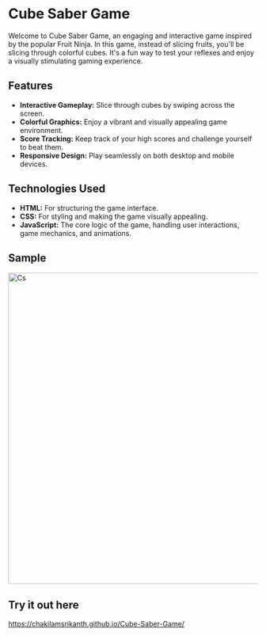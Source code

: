 # Cube Saber Game

Welcome to Cube Saber Game, an engaging and interactive game inspired by the popular Fruit Ninja. In this game, instead of slicing fruits, you'll be slicing through colorful cubes. It's a fun way to test your reflexes and enjoy a visually stimulating gaming experience.

## Features
- **Interactive Gameplay:** Slice through cubes by swiping across the screen.
- **Colorful Graphics:** Enjoy a vibrant and visually appealing game environment.
- **Score Tracking:** Keep track of your high scores and challenge yourself to beat them.
- **Responsive Design:** Play seamlessly on both desktop and mobile devices.

## Technologies Used
- **HTML:** For structuring the game interface.
- **CSS:** For styling and making the game visually appealing.
- **JavaScript:** The core logic of the game, handling user interactions, game mechanics, and animations.

## Sample


<img width="629" alt="Cs" src="https://github.com/Chakilamsrikanth/Cube-Saber-Game/assets/147283839/77169b82-f54e-4d31-9e8e-8f4074c502b8">


## Try it out here

https://chakilamsrikanth.github.io/Cube-Saber-Game/
